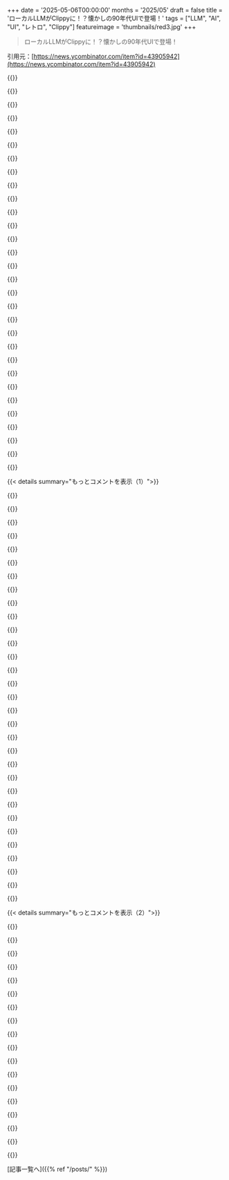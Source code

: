 +++
date = '2025-05-06T00:00:00'
months = '2025/05'
draft = false
title = 'ローカルLLMがClippyに！？懐かしの90年代UIで登場！'
tags = ["LLM", "AI", "UI", "レトロ", "Clippy"]
featureimage = 'thumbnails/red3.jpg'
+++

> ローカルLLMがClippyに！？懐かしの90年代UIで登場！

引用元：[https://news.ycombinator.com/item?id=43905942](https://news.ycombinator.com/item?id=43905942)




{{<matomeQuote body="めっちゃいいアイデアじゃん！俺、AIエージェントのことユーモア込めて次世代Clippyって呼んでんだよね．デフォルトの元気でよく喋る感じがウザいから．MicrosoftがCoPilot UIの代替版でこれやらなかったの正直ショックだわ．OSとかに押し付けてくるの超嫌いなんだけど、せめて「わかってるよ」（ニヤリ）って感じで認めてくれたらマシかも．ラップトップに”Clippy is my CoPilot”ステッカー貼っちゃうかもな（昔の”Jesus is my Copilot”みたいにね）．" userName="mrandish" createdAt="2025/05/06 16:53:26" color="#45d325">}}




{{<matomeQuote body="マジでそうだよな！マジで思うんだけど、Microsoftでこういうのを承認する権限持ってる人の中にユーモアとかちゃんとしたビジネスセンス持ってるやついないんじゃない？ノスタルジー効果は計り知れないぞ．ぶっちゃけ、俺今Linuxユーザーだけど、もしFedoraに対応したらClippyインストールするぜ．" userName="freedomben" createdAt="2025/05/06 17:10:09" color="#38d3d3">}}




{{<matomeQuote body="Clippyは何年も笑い者で、馬鹿にするコメディのネタだったじゃん．あれ、ブランドイメージめちゃくちゃ悪いから、Microsoftが使わないの誰も驚かないだろ．" userName="snoman" createdAt="2025/05/06 20:44:49" color="">}}




{{<matomeQuote body="いや、マジでやったんだって．プレゼンでClippyをアバターとして選べたの誓うよ．Edit：うん、見つけた．［1］ https://windowsreport.com/with-copilot-avatar-microsoft-will..." userName="nightski" createdAt="2025/05/06 17:42:55" color="#38d3d3">}}




{{<matomeQuote body="Android、Firefox、ublock Origin、マジでおすすめだよ．あと、このExtensionsも入れてる：<br><br>  ClearURLs<br><br>  Decentraleyes<br><br>  Privacy Badger<br><br>  I still don’t care about cookies" userName="Spare_account" createdAt="2025/05/06 20:49:23" color="">}}




{{<matomeQuote body="Clippyは覚えてるけど、なんでウザかったのかは思い出せないな．Robert Brookeのロボット工学三原則がここに当てはまるんじゃないかと考えてるんだ．（彼はAIについても書いてたけど、ロボットに関する彼の考えの方がAI agentsにはもっと関連性あると思うんだよね）．" userName="hosh" createdAt="2025/05/06 23:45:11" color="">}}




{{<matomeQuote body="Privacy BadgerとUBlock Originは相性良くないよ．LocalCDNの方がDecentraleyesよりいい．" userName="JCattheATM" createdAt="2025/05/06 21:49:23" color="">}}




{{<matomeQuote body="いや、Privacy BadgerとuBlock Originはちゃんと一緒に動くよ" userName="ghostwords" createdAt="2025/05/07 15:22:43" color="">}}




{{<matomeQuote body="これってめっちゃ面白いと思うんだよね。Clippyは使い物にならなかったけど、LLMと合体させるのが最高！Microsoftの自虐ネタになって、イメージ良くなるかも（un-deprecated???）。ブランディングの軸として他のMS製AIツールを繋ぐ役割にもなるし、Clippyみたいに会話とか重要なやり取りを保存・整理できるノート機能とかも付けられたら便利そうだよね。人間にもAIにも共通の知識ベースになるしさ" userName="Nevermark" createdAt="2025/05/06 21:00:44" color="#ff33a1">}}




{{<matomeQuote body="正直ClippyってWord何できるか全然わかんなかった子供の頃は結構役に立ったんだよね。ただ、必要なこと全部覚えちゃったらすぐにお役御免になっただけ。あれから学ぶべきなのは、ああいうガイド付き体験からもっと高度なツールへの移行をどうするか、ってことだと思うな" userName="8note" createdAt="2025/05/07 01:43:19" color="#ff5733">}}




{{<matomeQuote body="君はそう思うかもしれないけど、違うんだよ、彼らは一緒に使えない。両方のアプリの作者がそう言ってる。エラーが出ないから大丈夫って思ってるかもしれないけど、間違いなく非効率な設定になってるだけだよ" userName="JCattheATM" createdAt="2025/05/07 22:34:45" color="">}}




{{<matomeQuote body="僕がAIチャット機能作っててお客さんに見せると、やっぱりClippyに例えられることあるよ。すごいよくある連想だと思う" userName="teaearlgraycold" createdAt="2025/05/06 17:29:42" color="">}}




{{<matomeQuote body="そういう風に捉えられちゃうのは仕方ないとしても、それが良いことだとは全く思えないな。Clippyは世界的にも酷評されたじゃん。正直、自分が時間かけて作ってるものが”今どきのClippy”なんて言われたら嫌だね" userName="dylan604" createdAt="2025/05/06 18:04:21" color="">}}




{{<matomeQuote body="＞両方のアプリの作者がそう言ってる＜br＞俺がPrivacy Badgerの作者だよ<br>https://privacybadger.org/#Is-Privacy-Badger-compatible-with...<br>https://privacybadger.org/#How-is-Privacy-Badger-different-f..." userName="ghostwords" createdAt="2025/05/08 14:58:32" color="#38d3d3">}}




{{<matomeQuote body="Clippyを右クリックして”アニメート”できたの覚えてる人いる？" userName="okeuro49" createdAt="2025/05/07 07:15:53" color="">}}




{{<matomeQuote body="ChatGPTにこれ作ってもらったんだ： https://ibb.co/pB4SPJBW" userName="joeyagreco" createdAt="2025/05/06 18:53:48" color="">}}




{{<matomeQuote body="うわー、ごめん、そしてめっちゃ興味深い！これってある種のテクノロジー版マンスプレイニングだったのかも、勉強になったよ！PBのGitHubかどっかにuBlockと一緒に使うなって書いてあったはずだって確信してたんだけど、マンデラ効果か何かだったのかも。とにかく、訂正してくれて、そして謙虚にさせてくれてありがとう" userName="JCattheATM" createdAt="2025/05/08 17:09:49" color="">}}




{{<matomeQuote body="追い払ったり無効にしたと思っても、勝手にUIに割り込んでくる傾向があるんだよね。しかも役に立つ情報や提案は全然してくれないし。" userName="hnfong" createdAt="2025/05/07 01:56:24" color="">}}




{{<matomeQuote body="作業を中断させられて「消え失せろクリッピー」ってクリックさせられるモーダルダイアログが嫌だったな、無視できなかったから。" userName="acutesoftware" createdAt="2025/05/07 06:06:52" color="">}}




{{<matomeQuote body="それはそうだけど、Clippyって文化的な現象になったんだよね。Cyberpunk 2077にはそれに触発されたAI銃まで出てきたし。だからMSが復活させるなら、自虐的な面白さを出して個性やセンスを見せて、冷たい金儲けマシンじゃないってやれたはずだよ。" userName="tiborsaas" createdAt="2025/05/07 07:41:35" color="#45d325">}}




{{<matomeQuote body="あれとwordart、それにExcel 97の隠しフライトシムが、僕が学生時代を過ごした全てだったなぁ。" userName="alt227" createdAt="2025/05/07 07:37:19" color="#ff5733">}}




{{<matomeQuote body="このリンクをクリックするのを警戒するのは正しい？私のspidy senseが「やめとけ」って言ってるんだけど。" userName="fallinditch" createdAt="2025/05/06 19:55:35" color="">}}




{{<matomeQuote body="え、Encartaは？ :P" userName="taneq" createdAt="2025/05/07 13:54:26" color="">}}




{{<matomeQuote body="Comic Sansはかつて笑い者で嘲笑の的だったけど、今は皮肉で使われたり、Comic Monoみたいに真顔で使われたりもするんだね。" userName="wpm" createdAt="2025/05/07 16:37:18" color="">}}




{{<matomeQuote body="”どうやら提出前夜の午前2時にレポートを書こうとしてるみたいだね。LLMの適当な文出しといて、あとはどうにかなるようにする？”" userName="bcoates" createdAt="2025/05/07 02:28:42" color="#ff5c5c">}}




{{<matomeQuote body="エイプリルフールにやろうよ。「だから言ったでしょ」ってキャッチフレーズで。2025年か2026年のテンプレートもいくつか用意して、大統領令みたいにさ、たくさん出てるから。" userName="richardw" createdAt="2025/05/06 21:29:08" color="#ff33a1">}}




{{<matomeQuote body="世の中には、見過ごされてるチャンスがいっぱいあるね。たとえば、AskJeevesはまだ単なる普通の検索エンジン（Googleのフロントエンド）のままだし。" userName="pragma_x" createdAt="2025/05/06 17:18:27" color="">}}




{{<matomeQuote body="Clippyや他のAgents（Windows XPの犬とか）にはAPIがあって、開発者が自分でアシスタントを作れたんだ（https://en.wikipedia.org/wiki/Microsoft_Agent）。ActiveXのおかげでウェブにも出せた。Windows 7までサポートされてた（オプションだけど）。誰か古いagent SDK（自分では見つけられず）を見つけてChatGPTと本物のClippyを繋げてくれたら嬉しいな。" userName="jeroenhd" createdAt="2025/05/07 09:03:44" color="#ff5733">}}




{{<matomeQuote body="＞誰かagent SDK（自分では見つけられず）を探してほしいって？<br>https://archive.org/details/microsoftagentsoftwaredevelopmen... ここにあるよ。<br>＞そしてChatGPTと本物のClippyを繋げてほしいって？<br>Clippyキャラ本体はAgent SDKには含まれてなくて（OfficeのWizardとは違う）、Officeから取り出すか、誰かから手に入れる必要があるよ：<br>https://archive.org/details/clippitMS<br>（WinXPの検索犬もAgentキャラだったのかな？考えたことなかったや。）" userName="mananaysiempre" createdAt="2025/05/07 12:20:52" color="#ff5733">}}




{{<matomeQuote body="LLM Clippyを30分くらい触ってみて、ツール機能に対応してほしいって思ったんだ。それができたら、適切なシステムプロンプトと合わせてUser Friendlyのvigorにかなり近づけるんじゃないかな。http://www.userfriendly.org/cartoons/archives/00jan/20000104...（もちろん、初心者にはpico-chuもね。）" userName="hedora" createdAt="2025/05/07 15:32:55" color="#785bff">}}




{{< details summary="もっとコメントを表示（1）">}}

{{<matomeQuote body="それ、すごい可能性あるね。最初は普通の態度で、徐々にユーザーに対して攻撃的で敵対的になっていく性格にするのとか。" userName="nonethewiser" createdAt="2025/05/07 10:18:46" color="">}}




{{<matomeQuote body="コードに役立つアシスタントとの連携は関連性がありそうだね： https://vigor.sourceforge.net/" userName="makapuf" createdAt="2025/05/07 11:14:46" color="">}}




{{<matomeQuote body="良いアイデアだね。誰かやるなら、ちょっとした狂気をプラスするためにhttps://en.wikipedia.org/wiki/Windows_MultiPoint_Mouseにも繋げてくれないかな？" userName="surfingdino" createdAt="2025/05/07 12:37:47" color="">}}




{{<matomeQuote body="昔、VBアプリで冗談でこれ（Agent）を使ったことあるんだよ・・使ったのはロボットだったけどね・・テキストボックスに変なこと入力すると・・腕を振って馬鹿って言ってきたな楽しかったな" userName="minkeymaniac" createdAt="2025/05/07 13:02:59" color="#ff5c5c">}}




{{<matomeQuote body="https://github.com/pi0/clippyjs ってのがあるよ・・・" userName="akx" createdAt="2025/05/07 10:20:50" color="">}}




{{<matomeQuote body="これはまさに”Build Something People Want”の典型だね。だってx.comで毎日のように「AIでClippyを復活させて」ってリクエストされてたんだからさ。https://x.com/search?q=ai%20bring%20clippy%20back&src=typed_..." userName="tzury" createdAt="2025/05/06 16:46:55" color="#785bff">}}




{{<matomeQuote body="実はこれ，プロダクトアイデアを見つける良い方法なんだよね．俺，Grokで「この記事みたいに，みんなが何を欲しがってるか」ってクエリ போட்டுみたんだ．そしたらGrokがXでエンベディング検索とか色々やってくれて，みんながtamagotchiとかICQみたいなのをまた欲しがってるって教えてくれたよ．" userName="xyc" createdAt="2025/05/06 19:58:37" color="#38d3d3">}}




{{<matomeQuote body="ノスタルジーで欲しがるものって，みんなが「欲しい」って思ってるだけの良い例だと思うんだ．それをブログとかに書くのはいいけど，実際にプロダクトを買ったり使ったりするかっていうと，懐かしがってる人の多くは大人になってから「あれ？やっぱ要らないな」ってすぐに思い出すんじゃないかな．" userName="drilbo" createdAt="2025/05/07 05:48:43" color="">}}




{{<matomeQuote body="ビンテージコンピューティングとかでもこういうのよく見るよ．僕らが欲しいのは当時の気持ちとか文脈，可能性が広がっていく感じ，若さ，90年代とか，そういう「感覚」なんだ．でも手に入るのは，なかなか完璧には直せなくて当時の体験を再現できない半ば動く物理的なモノ．それでも僕らは「今度こそ」って期待しながら集めたり直したりいじったりし続けるんだ．心は過去と今の間で引き裂かれながらね．" userName="npunt" createdAt="2025/05/07 06:28:34" color="#ff33a1">}}




{{<matomeQuote body="うん，これは「もっと速い馬」ですらないね．賢いハンスみたいに算数できる馬だよ．" userName="worldsayshi" createdAt="2025/05/07 06:03:44" color="">}}




{{<matomeQuote body="面白い事実として：ClippyってMicrosoft Bobから生まれたんだよね．Melinda Gatesがそのマーケティングマネージャーだった．Bill Gatesとの関係がClippyを残すのにどんな役割を果たしたのかなってよく考えてたよ．で，今，離婚してBillはClippy見て悲しくなったりするのかなって思ってる．" userName="ants_everywhere" createdAt="2025/05/06 19:07:36" color="">}}




{{<matomeQuote body="Gilbert Gottfriedの声でナレーションつけてくれる？<br>https：／／www．youtube．com／watch？v＝tu_Pzuwy-JY" userName="dehrmann" createdAt="2025/05/06 15:26:13" color="">}}




{{<matomeQuote body="IIRC，Clippyの評判は悪かったけど，LLMとVisionモデルを使えば画面を見て適切なアドバイスをくれる超使えるやつになるかもね．公開APIだと信頼性が不安だしローカルのハードもまだだけど，どっちかが解決すればClipGPTはマジで化ける可能性があると思うよ．" userName="jl6" createdAt="2025/05/06 16:34:25" color="#45d325">}}




{{<matomeQuote body="昔のソフトのヘルプ検索って全然役に立たなかったんだよね．でもGoogleが出てくるまではみんなヘルプ検索避けるようになってた．Clippyに付いてた全文検索機能は結構役に立ったよ．50％くらいの確率で．あんな面白いキャラにしたのは，当時の人がヘルプ検索嫌ってたのを何とかするためだと思ったな．" userName="PaulHoule" createdAt="2025/05/06 16:50:59" color="">}}




{{<matomeQuote body="手紙書いてるみたいだね．<br>手伝おうか？<br>＊ 手紙の書き方についてヘルプ<br>＊ ヘルプなしでそのままタイプ<br>｜＿｜ 今後このヒントを表示しない" userName="freedomben" createdAt="2025/05/06 17:12:06" color="">}}




{{<matomeQuote body="手紙なんて書いてるのかよ！ 90年代か何かか？！他の99％の人類みたいに，私が代わりに手紙を書いてる間，スマホ見てクソみたいな投稿でもしてたらどうだ？" userName="jaza" createdAt="2025/05/06 23:40:17" color="">}}




{{<matomeQuote body="最近のmultimodal LLMsならそれに近づいてるけど，ユーザーの意図を理解させるには，定期的に画面のスクショをLLMに送る必要があるだろうね．でも，非ローカルのLLMにそんなプライベートな情報送るの嫌がる人は多いんじゃないかな．" userName="vunderba" createdAt="2025/05/06 16:48:41" color="#ff5c5c">}}




{{<matomeQuote body="非ローカルのLLMにコンピューターのスクショを好き勝手に送るなんて<br>HNにいるような技術者じゃなくて，普通のコンピューターユーザーの99．99％はそんなの気にしないだろうね．セキュリティより”踊る豚”を選ぶし，Apple，Google，Microsoftとかに色んな情報送られてるのにもう慣れっこになってるからさ．もしそんな一般向けリアルタイムLLMアシスタント作れたら，君は大金持ちだね！" userName="nrmitchi" createdAt="2025/05/06 16:53:11" color="#45d325">}}




{{<matomeQuote body="従業員の活動監視ソフトが定期的に画面のスクショ撮って，それをどっかのLLMに送って分析させてるってこと，もう結構やってると思うよ．色んな大企業とかコールセンターでそういう話を聞いたことあるな．" userName="walrus01" createdAt="2025/05/06 17:11:16" color="#ff5733">}}




{{<matomeQuote body="モデル自体が動画を理解できるといいだろうね － ChatGPTのAdvanced Voice Modeならカメラも使えるし結構動くよ；Googleにも似たのあるけど，オープンソースではないみたい．" userName="pr337h4m" createdAt="2025/05/07 10:04:29" color="#ff5733">}}




{{<matomeQuote body="それってWin11で今テスト中のReplay機能のこと？" userName="Henchman21" createdAt="2025/05/06 17:45:39" color="">}}




{{<matomeQuote body="意地悪でムカつくClippyとか爆笑じゃん<br>マジで調べてんの？これも知らないの？ヤバくね？<br>1時間経ってもバグ直せないとかマジ？お前この仕事向いてないだろ" userName="rossant" createdAt="2025/05/06 19:46:48" color="#45d325">}}




{{<matomeQuote body="もう頭の中にそういう声あるわ！<br>まあ、自動化できれば、もっと脳みそ生産性に使えるかもだけど…" userName="jahewson" createdAt="2025/05/06 20:33:41" color="">}}




{{<matomeQuote body="vi editor用の意地悪Clippy”vigor”を調べてみるといいかもね。" userName="spauldo" createdAt="2025/05/07 08:19:00" color="">}}




{{<matomeQuote body="＞適切なアドバイスをくれるって言うけど”仕事の時間だよ、Dave”とか？" userName="GoblinSlayer" createdAt="2025/05/06 16:49:22" color="">}}




{{<matomeQuote body="申し訳ありません、それはできません<br>Hal" userName="Henchman21" createdAt="2025/05/06 17:46:36" color="">}}




{{<matomeQuote body="相変わらずウザくてもいいと思うんだ、それがClippyの個性だし<br>Hacker Newsにコメント書いてるみたいだけど、助けが必要？<br>-カンマ？<br>-大文字？<br>-句読点？<br>こんなこと二度と提案すんなよ！" userName="6510" createdAt="2025/05/06 18:07:32" color="#ff5733">}}




{{<matomeQuote body="MicrosoftがWindowsにAI入れて常に画面監視させようとしてるけど、みんなあんま喜んでないよね。" userName="hbn" createdAt="2025/05/06 18:50:31" color="">}}




{{<matomeQuote body="前に見たけどどこか覚えてないものを呼び出すのが楽しみ<br>そのうち生体的な記憶いらなくなるかもね。" userName="basch" createdAt="2025/05/06 20:08:11" color="">}}




{{<matomeQuote body="1年前に1分ごとに画面スクショ撮るcronjob仕込んだけど、1回も使ってないわ<br>”先週見てたあのサイト”を思い出す問題、どうやら自分にはなかったみたい。" userName="kurisufag" createdAt="2025/05/06 22:31:42" color="">}}

{{</details>}}




{{< details summary="もっとコメントを表示（2）">}}

{{<matomeQuote body="もし完全にローカルで動いて、Microsoftに情報送り返さないなら、みんなもっと受け入れるだろうね。" userName="jayGlow" createdAt="2025/05/06 20:59:43" color="">}}




{{<matomeQuote body="それってまさにrecallそのものじゃん" userName="TiredOfLife" createdAt="2025/05/07 06:49:59" color="">}}




{{<matomeQuote body="＞”今やってることより簡単な方法があるって知ってた？”みたいなのは、元のClippyと同じくらいおせっかいに聞こえるかもね。”〇〇のレターを生成しようか？”みたいに言ってくれたら、オリジナルより断然いいんだけどな。" userName="trinix912" createdAt="2025/05/07 07:23:28" color="#ff33a1">}}




{{<matomeQuote body="すごいじゃん！ollamaサポートもあると便利だよね！<br>ollama" userName="alkh" createdAt="2025/05/06 15:30:35" color="#38d3d3">}}




{{<matomeQuote body="俺もすぐそう思ったよ。すでにローカルでLLM動かすのにollama使ってるんだ。それを複製したくはないけど、このフロントエンド試すのは面白そうだね。" userName="totetsu" createdAt="2025/05/07 01:18:11" color="">}}




{{<matomeQuote body="いやー、このUIデザイン、ほんと懐かしいな。ナイスワーク！" userName="Jagerbizzle" createdAt="2025/05/06 15:21:18" color="">}}




{{<matomeQuote body="すごいね、そういえばCowPilotもあるよ<br>CowPilot" userName="mountainriver" createdAt="2025/05/06 20:11:45" color="#ff5733">}}




{{<matomeQuote body="それで、俺はDogCowPilotが欲しいな！<br>Dogcow" userName="surfingdino" createdAt="2025/05/07 12:39:01" color="">}}




{{<matomeQuote body="このスタイルマジ好きだよ．この手のスタイルにもっと具体的な名前がついて，デスクトップから少し切り離せるといいのにね．Windows 2000とかにインスパイアされたネイティブなWebページとか見てみたいなあ．名前を見つけるのに苦労したんだよね．" userName="nonethewiser" createdAt="2025/05/07 10:17:20" color="">}}




{{<matomeQuote body="これかな https://aesthetics.fandom.com/wiki/Pixel_UI" userName="Tossrock" createdAt="2025/05/07 17:18:38" color="#ff33a1">}}




{{<matomeQuote body="Chicago style かな？" userName="makapuf" createdAt="2025/05/07 11:58:57" color="">}}




{{<matomeQuote body="うわー．マジで使いやすいね．clippyを画面の別の場所（真ん中じゃなくて）に動かす方法はまだ分からないけど，ちゃんと動いてるよ．モデルもいくつかダウンロードして，もうチャットしてるんだ！" userName="_-_-__-_-_-" createdAt="2025/05/06 17:15:58" color="">}}




{{<matomeQuote body="clippyの右下隅をクリックしてドラッグすれば動かせるよ" userName="siryeetey" createdAt="2025/05/06 17:54:25" color="#785bff">}}




{{<matomeQuote body="https://www.latent.space/p/clippy-v-anton の素晴らしい続報だね" userName="basketbla" createdAt="2025/05/06 15:54:32" color="#45d325">}}




{{<matomeQuote body="マンガのアシスタントキャラについて話してるみたいだね．手伝おうか？<br>clippyの正式名称は実は”Clippit”で，Office 97で導入されたんだよ．" userName="sigmaisaletter" createdAt="2025/05/06 17:03:21" color="">}}




{{<matomeQuote body="ようやくllama.cppに使えるUIが出たね！ Felixありがとう！ めっちゃクールだよ！ 技術的にどう実装されてるか短いブログ記事で説明してくれないかな？" userName="novaRom" createdAt="2025/05/06 18:59:51" color="#38d3d3">}}




{{<matomeQuote body="めっちゃクールだね．本気の90年代バイブス．俺もここでsuper clippyを作ってみたんだ． https://chatbotkit.com/examples/super-clippy 色合いは完璧に合わせたと思うけど，オリジナルと同じ感じは出なかったなあ．" userName="_pdp_" createdAt="2025/05/06 15:54:54" color="">}}

{{</details>}}



[記事一覧へ]({{% ref "/posts/" %}})
